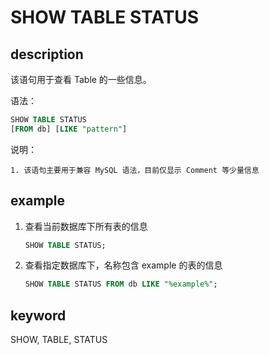 # SHOW TABLE STATUS

## description

该语句用于查看 Table 的一些信息。

语法：

```sql
SHOW TABLE STATUS
[FROM db] [LIKE "pattern"]
```

说明：

```PLAIN TEXT
1. 该语句主要用于兼容 MySQL 语法，目前仅显示 Comment 等少量信息
```

## example

1. 查看当前数据库下所有表的信息

    ```SQL
    SHOW TABLE STATUS;
    ```

2. 查看指定数据库下，名称包含 example 的表的信息

    ```SQL
    SHOW TABLE STATUS FROM db LIKE "%example%";
    ```

## keyword

SHOW, TABLE, STATUS

